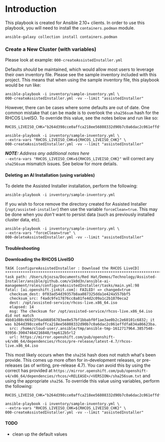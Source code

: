 # Introduction
This playbook is created for Ansible 2.10+ clients. In order to use this playbook, you will need to install the `containers.podman` module.
```
ansible-galaxy collection install containers.podman
```

### Create a New Cluster (with variables)
Please look at example: `000-createAssistedInstaller.yml`

Defaults _should_ be maintained, which would allow most users to leverage their own inventory file. Please see the sample inventory included with this project. This means that when using the sample inventory file, this playbook would be run like:
```
ansible-playbook -i inventory/sample-inventory.yml \
000-createAssistedInstaller.yml -vv --limit "assistedInstaller"
```

However, there can be cases where some defaults are out of date. One common mistake that can be made is to overlook the `sha256sum` hash for the RHCOS LiveISO. To override this value, see the notes below and run like so:
```
RHCOS_LIVEISO_CHK="b264d398cce0affca218ee56808332d90b7c0a6dac2c061effdfa834a86623ba"

ansible-playbook -i inventory/sample-inventory.yml \
--extra-vars "RHCOS_LIVEISO_CHK=${RHCOS_LIVEISO_CHK}" \
000-createAssistedInstaller.yml -vv --limit "assistedInstaller"
```

***NOTE:*** *Address any additional notes here*<br>
`--extra-vars "RHCOS_LIVEISO_CHK=${RHCOS_LIVEISO_CHK}"` will correct any `sha256sum` mismatch issues. See below for more details.

#### Deleting an AI Installation (using variables)
To delete the Assisted Installer installation, perform the following:
```
ansible-playbook -i inventory/sample-inventory.yml
```

If you wish to force remove the directory created for Assisted Installer (`/opt/assisted-installer`) then use the variable `forceClean=true`. This may be done when you _don't_ want to persist data (such as previously installed cluster data, etc).
```
ansible-playbook -i inventory/sample-inventory.yml \
--extra-vars "forceClean=true" \                       
000-deleteAssistedInstaller.yml -vv --limit "assistedInstaller"
```

#### Troubleshooting

**Downloading the RHCOS LiveISO**
```
TASK [configureAssistedInstaller : Download the RHCOS LiveCD] *************************************************************************************************************************************************
task path: /Users/bjozsa/Documents/Red Hat/Demos/Technology/Assisted-Installer/ansible/github.com/v1k0d3n/ansible-ai-management/roles/configureAssistedInstaller/tasks/main.yml:98
fatal: [ai.openshift.jinkit.com]: FAILED! => changed=true 
  checksum_dest: 0f03ad54d39357b8aa087325dda1e424a557bbf5
  checksum_src: f4adc9fe17876cc8a81fe4d2c09a1c2b1870eca2
  dest: /opt/assisted-service/rhcos-live.x86_64.iso
  elapsed: 14
  msg: The checksum for /opt/assisted-service/rhcos-live.x86_64.iso did not match 4bb81d88c66923f6ad46856783ee8e57bf1bbabf0f1ae3ae0b2c2e60101c6832; it was b264d398cce0affca218ee56808332d90b7c0a6dac2c061effdfa834a86623ba.
  src: /home/cloud-user/.ansible/tmp/ansible-tmp-1612717964.3857548-93956-39047464216848/tmp612b5rl2
  url: https://mirror.openshift.com/pub/openshift-v4/x86_64/dependencies/rhcos/pre-release/latest-4.7/rhcos-live.x86_64.iso
```

This most likely occurs when the `sha256` hash does not match what's been provide. This comes up more often for in-development releases, or pre-releases (as of writing, pre-release 4.7). You can avoid this by using the correct has provided at `https://mirror.openshift.com/pub/openshift-v4/x86_64/dependencies/rhcos/<RELEASE>/<VERSION>/sha256sum.txt` and using the appropriate `sha256`. To override this value using variables, perform the following:
```
RHCOS_LIVEISO_CHK="b264d398cce0affca218ee56808332d90b7c0a6dac2c061effdfa834a86623ba"

ansible-playbook -i inventory/sample-inventory.yml \
--extra-vars "RHCOS_LIVEISO_CHK=${RHCOS_LIVEISO_CHK}" \
000-createAssistedInstaller.yml -vv --limit "assistedInstaller"
```

#### TODO
- clean up the default values